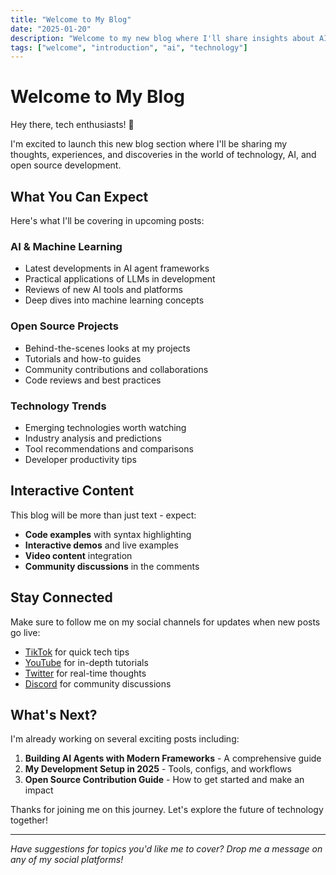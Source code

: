 ```yaml
---
title: "Welcome to My Blog"
date: "2025-01-20"
description: "Welcome to my new blog where I'll share insights about AI, technology, and open source development."
tags: ["welcome", "introduction", "ai", "technology"]
---
```


# Welcome to My Blog

Hey there, tech enthusiasts! 🚀

I'm excited to launch this new blog section where I'll be sharing my thoughts, experiences, and discoveries in the world of technology, AI, and open source development.

## What You Can Expect

Here's what I'll be covering in upcoming posts:

### AI & Machine Learning
- Latest developments in AI agent frameworks
- Practical applications of LLMs in development
- Reviews of new AI tools and platforms
- Deep dives into machine learning concepts

### Open Source Projects
- Behind-the-scenes looks at my projects
- Tutorials and how-to guides
- Community contributions and collaborations
- Code reviews and best practices

### Technology Trends
- Emerging technologies worth watching
- Industry analysis and predictions
- Tool recommendations and comparisons
- Developer productivity tips

## Interactive Content

This blog will be more than just text - expect:

- **Code examples** with syntax highlighting
- **Interactive demos** and live examples
- **Video content** integration
- **Community discussions** in the comments

## Stay Connected

Make sure to follow me on my social channels for updates when new posts go live:

- [TikTok](https://tiktok.com/@techfren) for quick tech tips
- [YouTube](https://youtube.com/@techfren) for in-depth tutorials
- [Twitter](https://twitter.com/techfrenAJ) for real-time thoughts
- [Discord](https://discord.gg/cK9WeQ7jPq) for community discussions

## What's Next?

I'm already working on several exciting posts including:

1. **Building AI Agents with Modern Frameworks** - A comprehensive guide
2. **My Development Setup in 2025** - Tools, configs, and workflows
3. **Open Source Contribution Guide** - How to get started and make an impact

Thanks for joining me on this journey. Let's explore the future of technology together!

---

*Have suggestions for topics you'd like me to cover? Drop me a message on any of my social platforms!*
